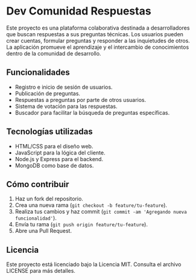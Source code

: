 # Dev Comunidad Respuestas

Este proyecto es una plataforma colaborativa destinada a desarrolladores que buscan respuestas a sus preguntas técnicas. Los usuarios pueden crear cuentas, formular preguntas y responder a las inquietudes de otros. La aplicación promueve el aprendizaje y el intercambio de conocimientos dentro de la comunidad de desarrollo.

## Funcionalidades
- Registro e inicio de sesión de usuarios.
- Publicación de preguntas.
- Respuestas a preguntas por parte de otros usuarios.
- Sistema de votación para las respuestas.
- Buscador para facilitar la búsqueda de preguntas específicas.

## Tecnologías utilizadas
- HTML/CSS para el diseño web.
- JavaScript para la lógica del cliente.
- Node.js y Express para el backend.
- MongoDB como base de datos.

## Cómo contribuir
1. Haz un fork del repositorio.
2. Crea una nueva rama (`git checkout -b feature/tu-feature`).
3. Realiza tus cambios y haz commit (`git commit -am 'Agregando nueva funcionalidad'`).
4. Envía tu rama (`git push origin feature/tu-feature`).
5. Abre una Pull Request.

## Licencia
Este proyecto está licenciado bajo la Licencia MIT. Consulta el archivo LICENSE para más detalles.